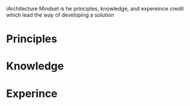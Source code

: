 
iArchitecture Mindset is he principles, knowledge, and expereince credit which lead the way of developing a solution

# Principles 

# Knowledge

# Experince 


